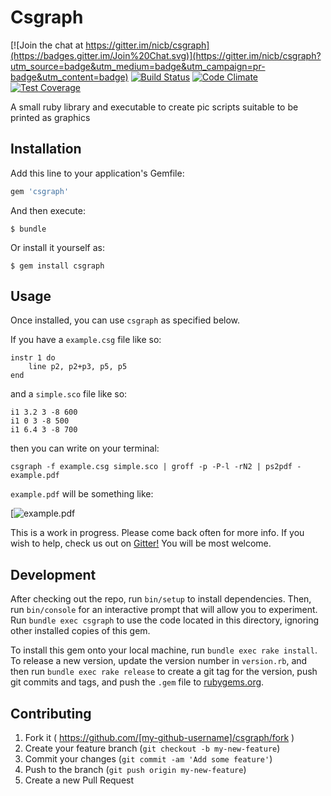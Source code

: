 # Csgraph

[![Join the chat at https://gitter.im/nicb/csgraph](https://badges.gitter.im/Join%20Chat.svg)](https://gitter.im/nicb/csgraph?utm_source=badge&utm_medium=badge&utm_campaign=pr-badge&utm_content=badge)
[![Build Status](https://travis-ci.org/nicb/csgraph.svg?branch=master)](https://travis-ci.org/nicb/csgraph)
[![Code Climate](https://codeclimate.com/github/nicb/csgraph/badges/gpa.svg)](https://codeclimate.com/github/nicb/csgraph)
[![Test Coverage](https://codeclimate.com/github/nicb/csgraph/badges/coverage.svg)](https://codeclimate.com/github/nicb/csgraph/coverage)

A small ruby library and executable to create pic scripts suitable to be printed as graphics

## Installation

Add this line to your application's Gemfile:

```ruby
gem 'csgraph'
```

And then execute:

    $ bundle

Or install it yourself as:

    $ gem install csgraph

## Usage

Once installed, you can use `csgraph` as specified below.

If you have a `example.csg` file like so:

```
instr 1 do
    line p2, p2+p3, p5, p5
end
```

and a `simple.sco` file like so:

```csound
i1 3.2 3 -8 600
i1 0 3 -8 500
i1 6.4 3 -8 700
```

then you can write on your terminal:

```
csgraph -f example.csg simple.sco | groff -p -P-l -rN2 | ps2pdf - example.pdf
```

`example.pdf` will be something like:

[![example.pdf](https://raw.githubusercontent.com/nicb/csgraph/master/share/examples/example_graph_1.png)

This is a work in progress.
Please come back often for more info.
If you wish to help, check us out on
[Gitter!](https://gitter.im/nicb/csgraph?utm_source=badge&utm_medium=badge&utm_campaign=pr-badge&utm_content=badge)
You will be most welcome.

## Development

After checking out the repo, run `bin/setup` to install dependencies. Then, run `bin/console` for an interactive prompt that will allow you to experiment. Run `bundle exec csgraph` to use the code located in this directory, ignoring other installed copies of this gem.

To install this gem onto your local machine, run `bundle exec rake install`. To release a new version, update the version number in `version.rb`, and then run `bundle exec rake release` to create a git tag for the version, push git commits and tags, and push the `.gem` file to [rubygems.org](https://rubygems.org).

## Contributing

1. Fork it ( https://github.com/[my-github-username]/csgraph/fork )
2. Create your feature branch (`git checkout -b my-new-feature`)
3. Commit your changes (`git commit -am 'Add some feature'`)
4. Push to the branch (`git push origin my-new-feature`)
5. Create a new Pull Request
